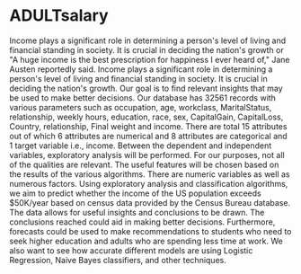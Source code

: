 # ADULTsalary

Income plays a significant role in determining a person's level of living and financial standing in society. It is crucial in deciding the nation's growth or "A huge income is the best prescription for happiness I ever heard of," Jane Austen reportedly said. Income plays a significant role in determining a person's level of living and financial standing in society. It is crucial in deciding the nation's growth. Our goal is to find relevant insights that may be used to make better decisions. Our database has 32561 records with various parameters such as occupation, age, workclass, MaritalStatus, relationship, weekly hours, education, race, sex, CapitalGain, CapitalLoss, Country, relationship, Final weight and income. There are total 15 attributes out of which 6 attributes are numerical and 8 attributes are categorical and 1 target variable i.e., income. Between the dependent and independent variables, exploratory analysis will be performed. For our purposes, not all of the qualities are relevant. The useful features will be chosen based on the results of the various algorithms. There are numeric variables as well as numerous factors. Using exploratory analysis and classification algorithms, we aim to predict whether the income of the US population exceeds $50K/year based on census data provided by the Census Bureau database. The data allows for useful insights and conclusions to be drawn. The conclusions reached could aid in making better decisions. Furthermore, forecasts could be used to make recommendations to students who need to seek higher education and adults who are spending less time at work. We also want to see how accurate different models are using Logistic Regression, Naive Bayes classifiers, and other techniques.
